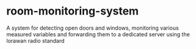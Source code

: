 # room-monitoring-system
A system for detecting open doors and windows, monitoring various measured variables and forwarding them to a dedicated server using the lorawan radio standard
